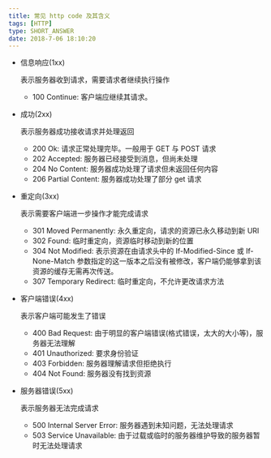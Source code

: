 ```yaml
---
title: 常见 http code 及其含义
tags: [HTTP]
type: SHORT_ANSWER
date: 2018-7-06 18:10:20
---
```


- 信息响应(1xx)

  表示服务器收到请求，需要请求者继续执行操作

  - 100 Continue: 客户端应继续其请求。

- 成功(2xx)

  表示服务器成功接收请求并处理返回

  - 200 Ok: 请求正常处理完毕。一般用于 GET 与 POST 请求
  - 202 Accepted: 服务器已经接受到消息，但尚未处理
  - 204 No Content: 服务器成功处理了请求但未返回任何内容
  - 206 Partial Content: 服务器成功处理了部分 get 请求

- 重定向(3xx)

  表示需要客户端进一步操作才能完成请求

  - 301 Moved Permanently: 永久重定向，请求的资源已永久移动到新 URI
  - 302 Found: 临时重定向，资源临时移动到新的位置
  - 304 Not Modified: 表示资源在由请求头中的 If-Modified-Since 或 If-None-Match 参数指定的这一版本之后没有被修改，客户端仍能够拿到该资源的缓存无需再次传送。
  - 307 Temporary Redirect: 临时重定向，不允许更改请求方法

- 客户端错误(4xx)

  表示客户端可能发生了错误

  - 400 Bad Request: 由于明显的客户端错误(格式错误，太大的大小等)，服务器无法理解
  - 401 Unauthorized: 要求身份验证
  - 403 Forbidden: 服务器理解请求但拒绝执行
  - 404 Not Found: 服务器没有找到资源

- 服务器错误(5xx)

  表示服务器无法完成请求

  - 500 Internal Server Error: 服务器遇到未知问题，无法处理请求
  - 503 Service Unavailable: 由于过载或临时的服务器维护导致的服务器暂时无法处理请求
